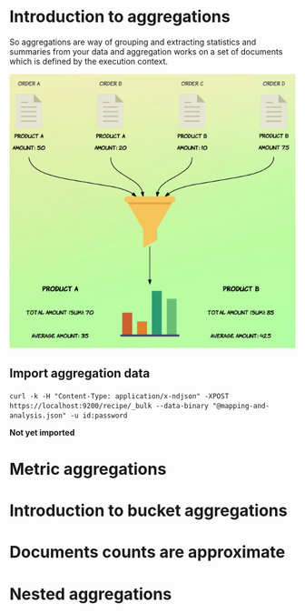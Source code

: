 
# Introduction to aggregations

So aggregations are way of grouping and extracting statistics and summaries from your data and aggregation works on a set of documents which is defined by the execution context.

![aggregations](pictures/11.aggregations/aggregations.png)

## Import aggregation data

`curl -k -H "Content-Type: application/x-ndjson" -XPOST https://localhost:9200/recipe/_bulk --data-binary "@mapping-and-analysis.json" -u id:password`

**Not yet imported**

# Metric aggregations

# Introduction to bucket aggregations

# Documents counts are approximate

# Nested aggregations
